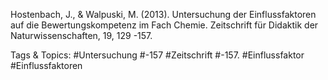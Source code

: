  
Hostenbach, J., & Walpuski, M. (2013). Untersuchung der Einflussfaktoren auf die 
Bewertungskompetenz im Fach Chemie. Zeitschrift für Didaktik der 
Naturwissenschaften, 19, 129 -157. 

   Tags & Topics:
   #Untersuchung
   #-157
   #Zeitschrift
   #-157.
   #Einflussfaktor
   #Einflussfaktoren